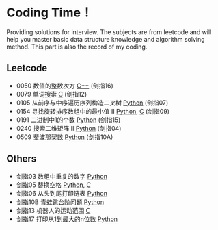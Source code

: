 # Coding Time！

Providing solutions for interview. The subjects are from leetcode and will help you master basic data structure knowledge and algorithm solving method. This part is also the record of my coding.

## Leetcode
* 0050 数值的整数次方 [C++](https://github.com/Tinky2013/Leetcode-solving/blob/master/C%26C%2B%2B/0050%20%20%E6%95%B0%E5%80%BC%E7%9A%84%E6%95%B4%E6%95%B0%E6%AC%A1%E6%96%B9.cpp) (剑指16)
* 0079 单词搜索 [C](https://github.com/Tinky2013/Leetcode-solving/blob/master/C%26C%2B%2B/0079%20%E5%8D%95%E8%AF%8D%E6%90%9C%E7%B4%A2.cpp) (剑指12)
* 0105  从前序与中序遍历序列构造二叉树 [Python](https://github.com/Tinky2013/Leetcode-solving/blob/master/Python/0105%20%20%E4%BB%8E%E5%89%8D%E5%BA%8F%E4%B8%8E%E4%B8%AD%E5%BA%8F%E9%81%8D%E5%8E%86%E5%BA%8F%E5%88%97%E6%9E%84%E9%80%A0%E4%BA%8C%E5%8F%89%E6%A0%91.py) (剑指07)
* 0154 寻找旋转排序数组中的最小值 II [Python](https://github.com/Tinky2013/Leetcode-solving/blob/master/Python/0154%20%E5%AF%BB%E6%89%BE%E6%97%8B%E8%BD%AC%E6%8E%92%E5%BA%8F%E6%95%B0%E7%BB%84%E4%B8%AD%E7%9A%84%E6%9C%80%E5%B0%8F%E5%80%BC%20II.py), [C](https://github.com/Tinky2013/Leetcode-solving/blob/master/C%26C%2B%2B/0154%20%E5%AF%BB%E6%89%BE%E6%97%8B%E8%BD%AC%E6%8E%92%E5%BA%8F%E6%95%B0%E7%BB%84%E4%B8%AD%E7%9A%84%E6%9C%80%E5%B0%8F%E5%80%BC%20II.cpp) (剑指09)
* 0191 二进制中1的个数 [Python](https://github.com/Tinky2013/Leetcode-solving/blob/master/Python/0191%20%E4%BA%8C%E8%BF%9B%E5%88%B6%E4%B8%AD1%E7%9A%84%E4%B8%AA%E6%95%B0.py) (剑指15)
* 0240 搜索二维矩阵 II [Python](https://github.com/Tinky2013/Leetcode-solving/blob/master/Python/0240%20%E6%90%9C%E7%B4%A2%E4%BA%8C%E7%BB%B4%E7%9F%A9%E9%98%B5%20II.py) (剑指04)
* 0509 斐波那契数 [Python](https://github.com/Tinky2013/Leetcode-solving/blob/master/Python/0509%20%E6%96%90%E6%B3%A2%E9%82%A3%E5%A5%91%E6%95%B0.py) (剑指10A)


## Others
* 剑指03 数组中重复的数字 [Python](https://github.com/Tinky2013/Leetcode-solving/blob/master/Python/JZ03%20%E6%95%B0%E7%BB%84%E4%B8%AD%E7%9A%84%E9%87%8D%E5%A4%8D%E6%95%B0%E5%AD%97.py)
* 剑指05 替换空格 [Python](https://github.com/Tinky2013/Leetcode-solving/blob/master/Python/JZ05%20%E6%9B%BF%E6%8D%A2%E7%A9%BA%E6%A0%BC.py), [C](https://github.com/Tinky2013/Leetcode-solving/blob/master/C%26C%2B%2B/JZ05%20%E6%9B%BF%E6%8D%A2%E7%A9%BA%E6%A0%BC.cpp)
* 剑指06 从头到尾打印链表 [Python](https://github.com/Tinky2013/Leetcode-solving/blob/master/Python/JZ06%20%E4%BB%8E%E5%B0%BE%E5%88%B0%E5%A4%B4%E6%89%93%E5%8D%B0%E9%93%BE%E8%A1%A8.py)
* 剑指10B 青蛙跳台阶问题 [Python](https://github.com/Tinky2013/Leetcode-solving/blob/master/Python/JZ10B%20%E9%9D%92%E8%9B%99%E8%B7%B3%E5%8F%B0%E9%98%B6%E9%97%AE%E9%A2%98.py)
* 剑指13 机器人的运动范围 [C](https://github.com/Tinky2013/Leetcode-solving/blob/master/C%26C%2B%2B/JZ13%20%E6%9C%BA%E5%99%A8%E4%BA%BA%E7%9A%84%E8%BF%90%E5%8A%A8%E8%8C%83%E5%9B%B4.cpp)
* 剑指17 打印从1到最大的n位数 [Python](https://github.com/Tinky2013/Leetcode-solving/blob/master/Python/JZ17%20%E6%89%93%E5%8D%B0%E4%BB%8E1%E5%88%B0%E6%9C%80%E5%A4%A7%E7%9A%84n%E4%BD%8D%E6%95%B0.py)
